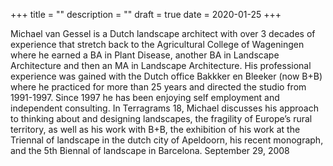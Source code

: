 +++
title = ""
description = ""
draft = true
date = 2020-01-25
+++

Michael van Gessel is a Dutch landscape architect with over 3 decades of experience that stretch back to the Agricultural College of Wageningen where he earned a BA in Plant Disease, another BA in Landscape Architecture and then an MA in Landscape Architecture. His professional experience was gained with the Dutch office Bakkker en Bleeker (now B+B) where he practiced for more than 25 years and directed the studio from 1991-1997. Since 1997 he has been enjoying self employment and independent consulting. In Terragrams 18, Michael discusses his approach to thinking about and designing landscapes, the fragility of Europe’s rural territory, as well as his work with B+B, the exhibition of his work at the Triennal of landscape in the dutch city of Apeldoorn, his recent monograph, and the 5th Biennal of landscape in Barcelona. September 29, 2008
